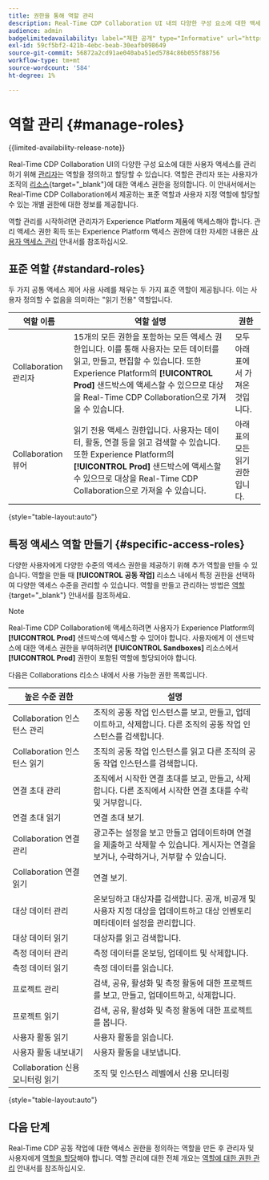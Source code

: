 ```yaml
---
title: 권한을 통해 역할 관리
description: Real-Time CDP Collaboration UI 내의 다양한 구성 요소에 대한 액세스를 제공하는 사용 가능한 모든 역할 리소스를 이해합니다.
audience: admin
badgelimitedavailability: label="제한 공개" type="Informative" url="https://helpx.adobe.com/kr/legal/product-descriptions/real-time-customer-data-platform-collaboration.html newtab=true"
exl-id: 59cf5bf2-421b-4ebc-beab-30eafb098649
source-git-commit: 56872a2cd91ae040aba51ed5784c86b055f88756
workflow-type: tm+mt
source-wordcount: '584'
ht-degree: 1%

---
```


# 역할 관리 {#manage-roles}

{{limited-availability-release-note}}

Real-Time CDP Collaboration UI의 다양한 구성 요소에 대한 사용자 액세스를 관리하기 위해 [관리자](./manage-user-access.md#system-admin-gain-access)는 역할을 정의하고 할당할 수 있습니다. 역할은 관리자 또는 사용자가 조직의 [리소스](https://experienceleague.adobe.com/ko/docs/experience-platform/access-control/home#permissions){target="_blank"}에 대한 액세스 권한을 정의합니다. 이 안내서에서는 Real-Time CDP Collaboration에서 제공하는 표준 역할과 사용자 지정 역할에 할당할 수 있는 개별 권한에 대한 정보를 제공합니다.

역할 관리를 시작하려면 관리자가 Experience Platform 제품에 액세스해야 합니다. 관리 액세스 권한 획득 또는 Experience Platform 액세스 권한에 대한 자세한 내용은 [사용자 액세스 관리](./manage-user-access.md#manage-user-access-through-permissions) 안내서를 참조하십시오.

## 표준 역할 {#standard-roles}

두 가지 공통 액세스 제어 사용 사례를 채우는 두 가지 표준 역할이 제공됩니다. 이는 사용자 정의할 수 없음을 의미하는 &quot;읽기 전용&quot; 역할입니다.

| 역할 이름 | 역할 설명 | 권한 |
| --- | --- | --- | 
| Collaboration 관리자 | 15개의 모든 권한을 포함하는 모든 액세스 권한입니다. 이를 통해 사용자는 모든 데이터를 읽고, 만들고, 편집할 수 있습니다. 또한 Experience Platform의 **[!UICONTROL Prod]** 샌드박스에 액세스할 수 있으므로 대상을 Real-Time CDP Collaboration으로 가져올 수 있습니다. | 모두 아래 표에서 가져온 것입니다. |
| Collaboration 뷰어 | 읽기 전용 액세스 권한입니다. 사용자는 데이터, 활동, 연결 등을 읽고 검색할 수 있습니다. 또한 Experience Platform의 **[!UICONTROL Prod]** 샌드박스에 액세스할 수 있으므로 대상을 Real-Time CDP Collaboration으로 가져올 수 있습니다. | 아래 표의 모든 읽기 권한입니다. |

{style="table-layout:auto"}

## 특정 액세스 역할 만들기 {#specific-access-roles}

다양한 사용자에게 다양한 수준의 액세스 권한을 제공하기 위해 추가 역할을 만들 수 있습니다. 역할을 만들 때 **[!UICONTROL 공동 작업]** 리소스 내에서 특정 권한을 선택하여 다양한 액세스 수준을 관리할 수 있습니다. 역할을 만들고 관리하는 방법은 [역할](https://experienceleague.adobe.com/ko/docs/experience-platform/access-control/abac/permissions-ui/roles#create-new-role){target="_blank"} 안내서를 참조하세요.

>[!NOTE]
> Real-Time CDP Collaboration에 액세스하려면 사용자가 Experience Platform의 **[!UICONTROL Prod]** 샌드박스에 액세스할 수 있어야 합니다. 사용자에게 이 샌드박스에 대한 액세스 권한을 부여하려면 **[!UICONTROL Sandboxes]** 리소스에서 **[!UICONTROL Prod]** 권한이 포함된 역할에 할당되어야 합니다.

다음은 Collaborations 리소스 내에서 사용 가능한 권한 목록입니다.

| 높은 수준 권한 | 설명 |
| --- | --- |
| Collaboration 인스턴스 관리 | 조직의 공동 작업 인스턴스를 보고, 만들고, 업데이트하고, 삭제합니다. 다른 조직의 공동 작업 인스턴스를 검색합니다. |
| Collaboration 인스턴스 읽기 | 조직의 공동 작업 인스턴스를 읽고 다른 조직의 공동 작업 인스턴스를 검색합니다. |
| 연결 초대 관리 | 조직에서 시작한 연결 초대를 보고, 만들고, 삭제합니다. 다른 조직에서 시작한 연결 초대를 수락 및 거부합니다. |
| 연결 초대 읽기 | 연결 초대 보기. |
| Collaboration 연결 관리 | 광고주는 설정을 보고 만들고 업데이트하며 연결을 제출하고 삭제할 수 있습니다. 게시자는 연결을 보거나, 수락하거나, 거부할 수 있습니다. |
| Collaboration 연결 읽기 | 연결 보기. |
| 대상 데이터 관리 | 온보딩하고 대상자를 검색합니다. 공개, 비공개 및 사용자 지정 대상을 업데이트하고 대상 인벤토리 메타데이터 설정을 관리합니다. |
| 대상 데이터 읽기 | 대상자를 읽고 검색합니다. |
| 측정 데이터 관리 | 측정 데이터를 온보딩, 업데이트 및 삭제합니다. |
| 측정 데이터 읽기 | 측정 데이터를 읽습니다. |
| 프로젝트 관리 | 검색, 공유, 활성화 및 측정 활동에 대한 프로젝트를 보고, 만들고, 업데이트하고, 삭제합니다. |
| 프로젝트 읽기 | 검색, 공유, 활성화 및 측정 활동에 대한 프로젝트를 봅니다. |
| 사용자 활동 읽기 | 사용자 활동을 읽습니다. |
| 사용자 활동 내보내기 | 사용자 활동을 내보냅니다. |
| Collaboration 신용 모니터링 읽기 | 조직 및 인스턴스 레벨에서 신용 모니터링 |

{style="table-layout:auto"}

## 다음 단계

Real-Time CDP 공동 작업에 대한 액세스 권한을 정의하는 역할을 만든 후 관리자 및 사용자에게 [역할을 할당](./manage-user-access.md#assign-a-role)해야 합니다. 역할 관리에 대한 전체 개요는 [역할에 대한 권한 관리](https://experienceleague.adobe.com/ko/docs/experience-platform/access-control/abac/permissions-ui/permissions) 안내서를 참조하십시오.
